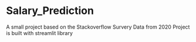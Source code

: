 # Salary_Prediction
A small project based on the Stackoverflow Survery Data from 2020
Project is built with streamlit library

